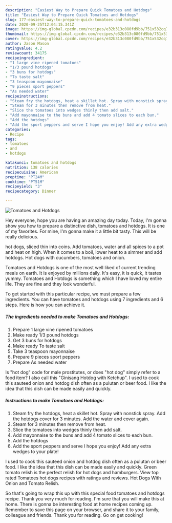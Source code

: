 ```yaml
---
description: "Easiest Way to Prepare Quick Tomatoes and Hotdogs"
title: "Easiest Way to Prepare Quick Tomatoes and Hotdogs"
slug: 177-easiest-way-to-prepare-quick-tomatoes-and-hotdogs
date: 2020-09-25T12:04:15.341Z
image: https://img-global.cpcdn.com/recipes/e32b313c080fd9bb/751x532cq70/tomatoes-and-hotdogs-recipe-main-photo.jpg
thumbnail: https://img-global.cpcdn.com/recipes/e32b313c080fd9bb/751x532cq70/tomatoes-and-hotdogs-recipe-main-photo.jpg
cover: https://img-global.cpcdn.com/recipes/e32b313c080fd9bb/751x532cq70/tomatoes-and-hotdogs-recipe-main-photo.jpg
author: Jason Mason
ratingvalue: 4.2
reviewcount: 34175
recipeingredient:
- "1 large vine ripened tomatoes"
- "1/3 pound hotdogs"
- "3 buns for hotdogs"
- "To taste salt"
- "3 teaspoon mayonnaise"
- "9 pieces sport peppers"
- "As needed water"
recipeinstructions:
- "Steam fry the hotdogs, heat a skillet hot. Spray with nonstick spray. Add the hotdogs cover for 3 minutes. Add the water and cover again."
- "Steam for 3 minutes then remove from heat."
- "Slice the tomatoes into wedges thinly then add salt."
- "Add mayonnaise to the buns and add 4 tomato slices to each bun."
- "Add the hotdogs"
- "Add the sport peppers and serve I hope you enjoy! Add any extra wedges to your plate!"
categories:
- Recipe
tags:
- tomatoes
- and
- hotdogs

katakunci: tomatoes and hotdogs 
nutrition: 138 calories
recipecuisine: American
preptime: "PT24M"
cooktime: "PT51M"
recipeyield: "3"
recipecategory: Dinner

---
```



![Tomatoes and Hotdogs](https://img-global.cpcdn.com/recipes/e32b313c080fd9bb/751x532cq70/tomatoes-and-hotdogs-recipe-main-photo.jpg)

Hey everyone, hope you are having an amazing day today. Today, I'm gonna show you how to prepare a distinctive dish, tomatoes and hotdogs. It is one of my favorites. For mine, I'm gonna make it a little bit tasty. This will be really delicious.

hot dogs, sliced thin into coins. Add tomatoes, water and all spices to a pot and heat on high. When it comes to a boil, lower heat to a simmer and add hotdogs. Hot dogs with cucumbers, tomatoes and onion.

Tomatoes and Hotdogs is one of the most well liked of current trending meals on earth. It is enjoyed by millions daily. It's easy, it is quick, it tastes yummy. Tomatoes and Hotdogs is something which I have loved my entire life. They are fine and they look wonderful.


To get started with this particular recipe, we must prepare a few ingredients. You can have tomatoes and hotdogs using 7 ingredients and 6 steps. Here is how you can achieve it.

<!--inarticleads1-->

##### The ingredients needed to make Tomatoes and Hotdogs:

1. Prepare 1 large vine ripened tomatoes
1. Make ready 1/3 pound hotdogs
1. Get 3 buns for hotdogs
1. Make ready To taste salt
1. Take 3 teaspoon mayonnaise
1. Prepare 9 pieces sport peppers
1. Prepare As needed water


Is &#34;hot dog&#34; code for male prostitutes, or does &#34;hot dog&#34; simply refer to a food item? I also call this &#34;Ginisang Hotdog with Ketchup&#34;. I used to cook this sauteed onion and hotdog dish often as a pulutan or beer food. I like the idea that this dish can be made easily and quickly. 

<!--inarticleads2-->

##### Instructions to make Tomatoes and Hotdogs:

1. Steam fry the hotdogs, heat a skillet hot. Spray with nonstick spray. Add the hotdogs cover for 3 minutes. Add the water and cover again.
1. Steam for 3 minutes then remove from heat.
1. Slice the tomatoes into wedges thinly then add salt.
1. Add mayonnaise to the buns and add 4 tomato slices to each bun.
1. Add the hotdogs
1. Add the sport peppers and serve I hope you enjoy! Add any extra wedges to your plate!


I used to cook this sauteed onion and hotdog dish often as a pulutan or beer food. I like the idea that this dish can be made easily and quickly. Green tomato relish is the perfect relish for hot dogs and hamburgers. View top rated Tomatoes hot dogs recipes with ratings and reviews. Hot Dogs With Onion and Tomato Relish. 

So that's going to wrap this up with this special food tomatoes and hotdogs recipe. Thank you very much for reading. I'm sure that you will make this at home. There is gonna be interesting food at home recipes coming up. Remember to save this page on your browser, and share it to your family, colleague and friends. Thank you for reading. Go on get cooking!
